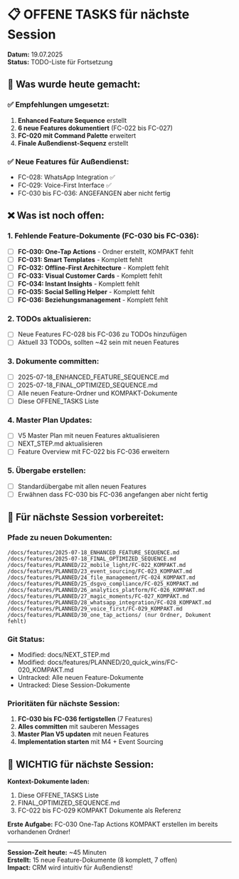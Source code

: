 # 📋 OFFENE TASKS für nächste Session

**Datum:** 19.07.2025  
**Status:** TODO-Liste für Fortsetzung  

## 🚀 Was wurde heute gemacht:

### ✅ Empfehlungen umgesetzt:
1. **Enhanced Feature Sequence** erstellt
2. **6 neue Features dokumentiert** (FC-022 bis FC-027)
3. **FC-020 mit Command Palette** erweitert
4. **Finale Außendienst-Sequenz** erstellt

### ✅ Neue Features für Außendienst:
- FC-028: WhatsApp Integration ✅
- FC-029: Voice-First Interface ✅
- FC-030 bis FC-036: ANGEFANGEN aber nicht fertig

## ❌ Was ist noch offen:

### 1. **Fehlende Feature-Dokumente** (FC-030 bis FC-036):
- [ ] **FC-030: One-Tap Actions** - Ordner erstellt, KOMPAKT fehlt
- [ ] **FC-031: Smart Templates** - Komplett fehlt
- [ ] **FC-032: Offline-First Architecture** - Komplett fehlt  
- [ ] **FC-033: Visual Customer Cards** - Komplett fehlt
- [ ] **FC-034: Instant Insights** - Komplett fehlt
- [ ] **FC-035: Social Selling Helper** - Komplett fehlt
- [ ] **FC-036: Beziehungsmanagement** - Komplett fehlt

### 2. **TODOs aktualisieren:**
- [ ] Neue Features FC-028 bis FC-036 zu TODOs hinzufügen
- [ ] Aktuell 33 TODOs, sollten ~42 sein mit neuen Features

### 3. **Dokumente committen:**
- [ ] 2025-07-18_ENHANCED_FEATURE_SEQUENCE.md
- [ ] 2025-07-18_FINAL_OPTIMIZED_SEQUENCE.md
- [ ] Alle neuen Feature-Ordner und KOMPAKT-Dokumente
- [ ] Diese OFFENE_TASKS Liste

### 4. **Master Plan Updates:**
- [ ] V5 Master Plan mit neuen Features aktualisieren
- [ ] NEXT_STEP.md aktualisieren
- [ ] Feature Overview mit FC-022 bis FC-036 erweitern

### 5. **Übergabe erstellen:**
- [ ] Standardübergabe mit allen neuen Features
- [ ] Erwähnen dass FC-030 bis FC-036 angefangen aber nicht fertig

## 📝 Für nächste Session vorbereitet:

### Pfade zu neuen Dokumenten:
```
/docs/features/2025-07-18_ENHANCED_FEATURE_SEQUENCE.md
/docs/features/2025-07-18_FINAL_OPTIMIZED_SEQUENCE.md
/docs/features/PLANNED/22_mobile_light/FC-022_KOMPAKT.md
/docs/features/PLANNED/23_event_sourcing/FC-023_KOMPAKT.md
/docs/features/PLANNED/24_file_management/FC-024_KOMPAKT.md
/docs/features/PLANNED/25_dsgvo_compliance/FC-025_KOMPAKT.md
/docs/features/PLANNED/26_analytics_platform/FC-026_KOMPAKT.md
/docs/features/PLANNED/27_magic_moments/FC-027_KOMPAKT.md
/docs/features/PLANNED/28_whatsapp_integration/FC-028_KOMPAKT.md
/docs/features/PLANNED/29_voice_first/FC-029_KOMPAKT.md
/docs/features/PLANNED/30_one_tap_actions/ (nur Ordner, Dokument fehlt)
```

### Git Status:
- Modified: docs/NEXT_STEP.md
- Modified: docs/features/PLANNED/20_quick_wins/FC-020_KOMPAKT.md
- Untracked: Alle neuen Feature-Dokumente
- Untracked: Diese Session-Dokumente

### Prioritäten für nächste Session:
1. **FC-030 bis FC-036 fertigstellen** (7 Features)
2. **Alles committen** mit sauberen Messages
3. **Master Plan V5 updaten** mit neuen Features
4. **Implementation starten** mit M4 + Event Sourcing

## 🎯 WICHTIG für nächste Session:

**Kontext-Dokumente laden:**
1. Diese OFFENE_TASKS Liste
2. FINAL_OPTIMIZED_SEQUENCE.md 
3. FC-022 bis FC-029 KOMPAKT Dokumente als Referenz

**Erste Aufgabe:** FC-030 One-Tap Actions KOMPAKT erstellen im bereits vorhandenen Ordner!

---

**Session-Zeit heute:** ~45 Minuten  
**Erstellt:** 15 neue Feature-Dokumente (8 komplett, 7 offen)  
**Impact:** CRM wird intuitiv für Außendienst!